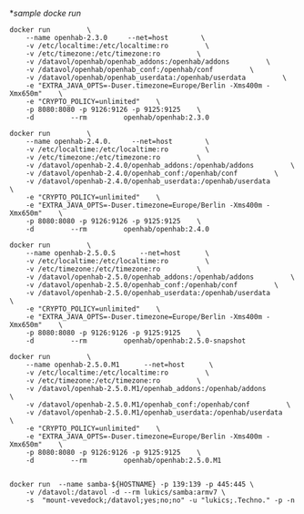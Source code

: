 

**sample docke run*
    
	docker run         \
		--name openhab-2.3.0     --net=host        \
		-v /etc/localtime:/etc/localtime:ro         \
		-v /etc/timezone:/etc/timezone:ro         \
		-v /datavol/openhab/openhab_addons:/openhab/addons         \
		-v /datavol/openhab/openhab_conf:/openhab/conf         \
		-v /datavol/openhab/openhab_userdata:/openhab/userdata         \
		-e "EXTRA_JAVA_OPTS=-Duser.timezone=Europe/Berlin -Xms400m -Xmx650m"    \
		-e "CRYPTO_POLICY=unlimited"    \
		-p 8080:8080 -p 9126:9126 -p 9125:9125    \
		-d         --rm         openhab/openhab:2.3.0

	docker run         \
		--name openhab-2.4.0.     --net=host        \
		-v /etc/localtime:/etc/localtime:ro         \
		-v /etc/timezone:/etc/timezone:ro         \
		-v /datavol/openhab-2.4.0/openhab_addons:/openhab/addons         \
		-v /datavol/openhab-2.4.0/openhab_conf:/openhab/conf         \
		-v /datavol/openhab-2.4.0/openhab_userdata:/openhab/userdata         \
		-e "CRYPTO_POLICY=unlimited"    \
		-e "EXTRA_JAVA_OPTS=-Duser.timezone=Europe/Berlin -Xms400m -Xmx650m"    \
		-p 8080:8080 -p 9126:9126 -p 9125:9125    \
		-d         --rm         openhab/openhab:2.4.0

	docker run         \
		--name openhab-2.5.0.S      --net=host      \
		-v /etc/localtime:/etc/localtime:ro         \
		-v /etc/timezone:/etc/timezone:ro         \
		-v /datavol/openhab-2.5.0/openhab_addons:/openhab/addons         \
		-v /datavol/openhab-2.5.0/openhab_conf:/openhab/conf         \
		-v /datavol/openhab-2.5.0/openhab_userdata:/openhab/userdata         \
		-e "CRYPTO_POLICY=unlimited"    \
		-e "EXTRA_JAVA_OPTS=-Duser.timezone=Europe/Berlin -Xms400m -Xmx650m"    \
		-p 8080:8080 -p 9126:9126 -p 9125:9125    \
		-d         --rm         openhab/openhab:2.5.0-snapshot
		
	docker run         \
		--name openhab-2.5.0.M1      --net=host      \
		-v /etc/localtime:/etc/localtime:ro         \
		-v /etc/timezone:/etc/timezone:ro         \
		-v /datavol/openhab-2.5.0.M1/openhab_addons:/openhab/addons         \
		-v /datavol/openhab-2.5.0.M1/openhab_conf:/openhab/conf         \
		-v /datavol/openhab-2.5.0.M1/openhab_userdata:/openhab/userdata         \
		-e "CRYPTO_POLICY=unlimited"    \
		-e "EXTRA_JAVA_OPTS=-Duser.timezone=Europe/Berlin -Xms400m -Xmx650m"    \
		-p 8080:8080 -p 9126:9126 -p 9125:9125    \
		-d         --rm         openhab/openhab:2.5.0.M1


	docker run  --name samba-${HOSTNAME} -p 139:139 -p 445:445 \
		-v /datavol:/datavol -d --rm lukics/samba:armv7 \
		-s  "mount-vevedock;/datavol;yes;no;no" -u "lukics;.Techno." -p -n
